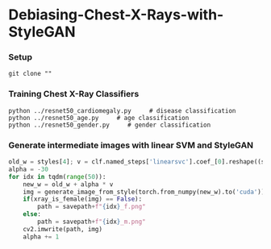# Debiasing-Chest-X-Rays-with-StyleGAN

### Setup

```
git clone ""
```

### Training Chest X-Ray Classifiers
```linux 
python ../resnet50_cardiomegaly.py     # disease classification
python ../resnet50_age.py     # age classification
python ../resnet50_gender.py     # gender classification
```

### Generate intermediate images with linear SVM and StyleGAN
```python
old_w = styles[4]; v = clf.named_steps['linearsvc'].coef_[0].reshape((styles[0].shape))
alpha = -30
for idx in tqdm(range(50)):
    new_w = old_w + alpha * v
    img = generate_image_from_style(torch.from_numpy(new_w).to('cuda'))
    if(xray_is_female(img) == False):
        path = savepath+f"{idx}_f.png"
    else:
        path = savepath+f"{idx}_m.png"
    cv2.imwrite(path, img)
    alpha += 1
```


